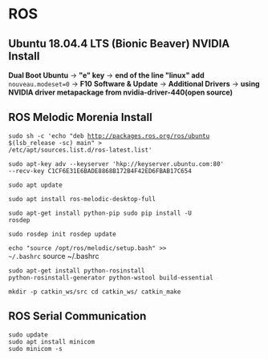 # ROS

## Ubuntu 18.04.4 LTS (Bionic Beaver) NVIDIA Install

**Dual Boot Ubuntu** -> **"e" key** -> **end of the line "linux" add** <code>nouveau.modeset=0</code> -> **F10**
**Software & Update** -> **Additional Drivers** -> **using NVIDIA driver metapackage from nvidia-driver-440(open source)**

## ROS Melodic Morenia Install

<code>sudo sh -c 'echo "deb http://packages.ros.org/ros/ubuntu $(lsb_release -sc) main" > /etc/apt/sources.list.d/ros-latest.list'</code>

<code>sudo apt-key adv --keyserver 'hkp://keyserver.ubuntu.com:80' --recv-key C1CF6E31E6BADE8868B172B4F42ED6FBAB17C654</code>

<code>sudo apt update</code>

<code>sudo apt install ros-melodic-desktop-full</code>

<code>sudo apt-get install python-pip
sudo pip install -U rosdep</code>

<code>sudo rosdep init
rosdep update</code>

<code>echo "source /opt/ros/melodic/setup.bash" >> ~/.bashrc</code>
source ~/.bashrc

<code>sudo apt-get install python-rosinstall python-rosinstall-generator python-wstool build-essential</code>

<code>mkdir -p catkin_ws/src
cd catkin_ws/
catkin_make</code>


## ROS Serial Communication

<pre><code>sudo update
sudo apt install minicom
sudo minicom -s</code></pre>

